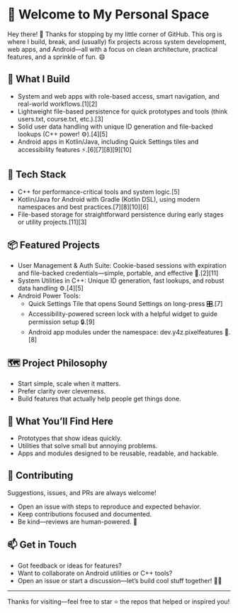 # 🌟 Welcome to My Personal Space

Hey there! 👋 Thanks for stopping by my little corner of GitHub. This org is where I build, break, and (usually) fix projects across system development, web apps, and Android—all with a focus on clean architecture, practical features, and a sprinkle of fun. 😄

## 🚀 What I Build
- System and web apps with role-based access, smart navigation, and real-world workflows.[1][2]
- Lightweight file-based persistence for quick prototypes and tools (think users.txt, course.txt, etc.).[3]
- Solid user data handling with unique ID generation and file-backed lookups (C++ power! ⚙️).[4][5]
- Android apps in Kotlin/Java, including Quick Settings tiles and accessibility features ⚡.[6][7][8][9][10]

## 🧰 Tech Stack
- C++ for performance-critical tools and system logic.[5]
- Kotlin/Java for Android with Gradle (Kotlin DSL), using modern namespaces and best practices.[7][8][10][6]
- File-based storage for straightforward persistence during early stages or utility projects.[11][3]

## 📦 Featured Projects
- User Management & Auth Suite: Cookie-based sessions with expiration and file-backed credentials—simple, portable, and effective 🍪.[2][11]
- System Utilities in C++: Unique ID generation, fast lookups, and robust data handling ⚙️.[4][5]
- Android Power Tools:
  - Quick Settings Tile that opens Sound Settings on long-press 🎛️.[7]
  - Accessibility-powered screen lock with a helpful widget to guide permission setup 🔒.[9]
  - Android app modules under the namespace: dev.y4z.pixelfeatures 📱.[8]

## 🗺️ Project Philosophy
- Start simple, scale when it matters.
- Prefer clarity over cleverness.
- Build features that actually help people get things done.

## 🧪 What You’ll Find Here
- Prototypes that show ideas quickly.
- Utilities that solve small but annoying problems.
- Apps and modules designed to be reusable, readable, and hackable.

## 🤝 Contributing
Suggestions, issues, and PRs are always welcome!  
- Open an issue with steps to reproduce and expected behavior.  
- Keep contributions focused and documented.  
- Be kind—reviews are human-powered. 🫶

## 📫 Get in Touch
- Got feedback or ideas for features?
- Want to collaborate on Android utilities or C++ tools?
- Open an issue or start a discussion—let’s build cool stuff together! 🚧✨

***

Thanks for visiting—feel free to star ⭐ the repos that helped or inspired you!
